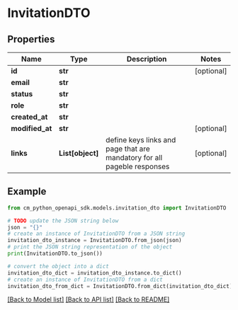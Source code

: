 # InvitationDTO


## Properties

Name | Type | Description | Notes
------------ | ------------- | ------------- | -------------
**id** | **str** |  | [optional] 
**email** | **str** |  | 
**status** | **str** |  | 
**role** | **str** |  | 
**created_at** | **str** |  | 
**modified_at** | **str** |  | [optional] 
**links** | **List[object]** | define keys links and page that are mandatory for all pageble responses | [optional] 

## Example

```python
from cm_python_openapi_sdk.models.invitation_dto import InvitationDTO

# TODO update the JSON string below
json = "{}"
# create an instance of InvitationDTO from a JSON string
invitation_dto_instance = InvitationDTO.from_json(json)
# print the JSON string representation of the object
print(InvitationDTO.to_json())

# convert the object into a dict
invitation_dto_dict = invitation_dto_instance.to_dict()
# create an instance of InvitationDTO from a dict
invitation_dto_from_dict = InvitationDTO.from_dict(invitation_dto_dict)
```
[[Back to Model list]](../README.md#documentation-for-models) [[Back to API list]](../README.md#documentation-for-api-endpoints) [[Back to README]](../README.md)


